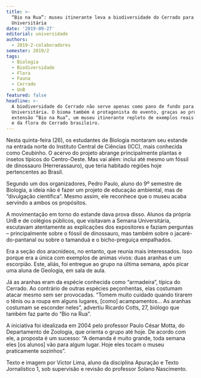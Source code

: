 ```yaml
---
title: >-
  “Bio na Rua”: museu itinerante leva a biodiversidade do Cerrado para a Semana
  Universitária
date: '2019-09-27'
editorial: universidade
authors:
  - 2019-2-colaboradores
semester: 2019/2
tags:
  - Biologia
  - Biodiversidade
  - Flora
  - Fauna
  - Cerrado
  - UnB
featured: false
headline: >-
  A biodiversidade do Cerrado não serve apenas como pano de fundo para a Semana
  Universitária. O bioma também é protagonista do evento, graças ao projeto de
  extensão “Bio na Rua”, um museu itinerante repleto de exemplos reais da fauna
  e da flora do Cerrado brasileiro.
---
```

Nesta quinta-feira (26), os estudantes de Biologia montaram seu estande na entrada norte do Instituto Central de Ciências (ICC), mais conhecida como Ceubinho. O acervo do projeto abrange principalmente plantas e insetos típicos do Centro-Oeste. Mas vai além: inclui até mesmo um fóssil de dinossauro (Herrerassauro), que teria habitado regiões hoje pertencentes ao Brasil.

Segundo um dos organizadores, Pedro Paulo, aluno do 9º semestre de Biologia, a ideia não é fazer um projeto de educação ambiental, mas de “divulgação científica”. Mesmo assim, ele reconhece que o museu acaba servindo a ambos os propósitos.

A movimentação em torno do estande dava prova disso. Alunos da própria UnB e de colégios públicos, que visitavam a Semana Universitária, escutavam atentamente as explicações dos expositores e faziam perguntas – principalmente sobre o fóssil de dinossauro, mas também sobre o jacaré-do-pantanal ou sobre o tamanduá e o bicho-preguiça empalhados.

Era a seção dos aracnídeos, no entanto, que reunia mais interessados. Isso porque era a única com exemplos de animas vivos: duas aranhas e um escorpião. Este, aliás, foi entregue ao grupo na última semana, após picar uma aluna de Geologia, em sala de aula.

Já as aranhas eram da espécie conhecida como “armadeira”, típica do Cerrado. Ao contrário de outras espécies peçonhentas, elas costumam atacar mesmo sem ser provocadas. “Tomem muito cuidado quando tirarem o tênis ou a roupa em alguns lugares, \[como] acampamentos... As aranhas costumam se esconder neles”, advertiu Ricardo Cotts, 27, biólogo que também faz parte do “Bio na Rua”.

A iniciativa foi idealizada em 2004 pelo professor Paulo César Motta, do Departamento de Zoologia, que orienta o grupo até hoje. De acordo com ele, a proposta é um sucesso: “A demanda é muito grande, toda semana eles \[os alunos] vão para algum lugar. Hoje eles tocam o museu praticamente sozinhos”.

Texto e imagem por Victor Lima, aluno da disciplina Apuração e Texto Jornalístico 1, sob supervisão e revisão do professor Solano Nascimento.
